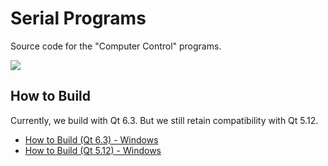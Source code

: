 # Serial Programs

Source code for the "Computer Control" programs.

[<img src="https://canary.discordapp.com/api/guilds/695809740428673034/widget.png?style=banner2">](https://discord.gg/cQ4gWxN)

## How to Build

Currently, we build with Qt 6.3. But we still retain compatibility with Qt 5.12.

- [How to Build (Qt 6.3) - Windows](Build-Qt6.3.md)
- [How to Build (Qt 5.12) - Windows](Build-Qt5.12.md)


